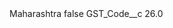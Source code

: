 <?xml version="1.0" encoding="UTF-8"?>
<CustomMetadata xmlns="http://soap.sforce.com/2006/04/metadata" xmlns:xsi="http://www.w3.org/2001/XMLSchema-instance" xmlns:xsd="http://www.w3.org/2001/XMLSchema">
    <label>Maharashtra</label>
    <protected>false</protected>
    <values>
        <field>GST_Code__c</field>
        <value xsi:type="xsd:double">26.0</value>
    </values>
</CustomMetadata>
